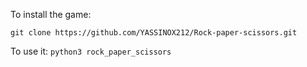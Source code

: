 To install the game:

 ``` git clone https://github.com/YASSINOX212/Rock-paper-scissors.git ```

To use it:
``` python3 rock_paper_scissors ```
